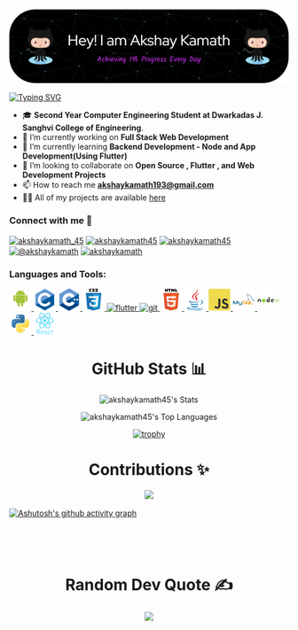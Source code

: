 <!-- <h1 align="center">Hi 👋, I'm Akshay Kamath</h1>
<h3 >A Passionate Student,Exploring Different Domains in Tech</h3> -->

<!--  <p align="center">
  <a href="https://akshaykamath.netlify.app/" target="_blank" rel="noreferrer"><img src="https://user-images.githubusercontent.com/73344382/212498008-3115881f-4bd2-4e35-baa4-6c35b1d1bfca.png" alt="my banner"></a>
</p> -->
 
</br>
  
<div align="center">
  
![Header](./akshay-header.png)
  
</div>


[![Typing SVG](https://readme-typing-svg.demolab.com?font=Fira+Code&weight=500&size=27&pause=1000&background=952FFF00&width=435&lines=Hi+%F0%9F%91%8B%2C+I'm+Akshay+Kamath;A+Passionate+Student;Exploring++Different+Domains+in+Tech)](https://git.io/typing-svg)



<!-- <p align="left"> <img src="https://komarev.com/ghpvc/?username=akshaykamath45&label=Profile%20views&color=0e75b6&style=flat" alt="akshaykamath45" /> </p>
<p align="left""> <a href="https://github.com/ryo-ma/github-profile-trophy"><img src="https://github-profile-trophy.vercel.app/?username=akshaykamath45"  alt="akshaykamath45" /></a> </p>  -->

<!--## 🏆 GitHub Trophies
![](https://github-profile-trophy.vercel.app/?username=akshaykamath45&theme=radical&no-frame=false&no-bg=true&margin-w=4)-->



<!-- <p align="left"> <a href="https://twitter.com/akshaykamath_45" target="blank"><img src="https://img.shields.io/twitter/follow/akshaykamath_45?logo=twitter&style=for-the-badge" alt="akshaykamath_45" /></a> </p> -->

- 🎓 **Second Year Computer Engineering Student at Dwarkadas J. Sanghvi College of Engineering**.
- 🔭 I’m currently working on **Full Stack Web Development**
- 🌱 I’m currently learning **Backend Development - Node and App Development(Using Flutter)**
- 👯 I’m looking to collaborate on **Open Source , Flutter , and Web Development Projects** 
- 📫 How to reach me **akshaykamath193@gmail.com**
- 👨‍💻 All of my projects are available [here](https://akshaykamath.netlify.app/projects.html)

<!-- <p align="right"> <h3>Profile Views :-</h3> <img src="https://komarev.com/ghpvc/?username=akshaykamath45&label=Profile%20views&color=0e75b6&style=flat"
    alt="akshaykamath45" /> 

 -->


<h3 align="left"> Connect with me 🤝</h3>
<p align="left">
<a href="https://twitter.com/akshaykamath_45" target="blank"><img align="center" src="https://raw.githubusercontent.com/rahuldkjain/github-profile-readme-generator/master/src/images/icons/Social/twitter.svg" alt="akshaykamath_45" height="30" width="40" /></a>
<a href="https://linkedin.com/in/akshaykamath45" target="blank"><img align="center" src="https://raw.githubusercontent.com/rahuldkjain/github-profile-readme-generator/master/src/images/icons/Social/linked-in-alt.svg" alt="akshaykamath45" height="30" width="40" /></a>
<!-- <a href="https://codesandbox.com/akshaykamath45" target="blank"><img align="center" src="https://raw.githubusercontent.com/rahuldkjain/github-profile-readme-generator/master/src/images/icons/Social/codesandbox.svg" alt="akshaykamath45" height="30" width="40" /></a> -->
<a href="https://instagram.com/akshaykamath45" target="blank"><img align="center" src="https://raw.githubusercontent.com/rahuldkjain/github-profile-readme-generator/master/src/images/icons/Social/instagram.svg" alt="akshaykamath45" height="30" width="40" /></a>
<a href="https://hashnode.com/@akshaykamath" target="blank"><img align="center" src="https://raw.githubusercontent.com/rahuldkjain/github-profile-readme-generator/master/src/images/icons/Social/hashnode.svg" alt="@akshaykamath" height="30" width="40" /></a>
<a href="https://codeforces.com/profile/akshaykamath" target="blank"><img align="center" src="https://raw.githubusercontent.com/rahuldkjain/github-profile-readme-generator/master/src/images/icons/Social/codeforces.svg" alt="akshaykamath" height="30" width="40" /></a>


  <!-- 
 <a href="https://www.codechef.com/users/akshaykamath45" target="blank"><img align="center" src="https://cdn.jsdelivr.net/npm/simple-icons@3.1.0/icons/codechef.svg" alt="akshaykamath45" height="30" width="40" /></a>
<a href="https://www.leetcode.com/akshaykamath45" target="blank"><img align="center" src="https://raw.githubusercontent.com/rahuldkjain/github-profile-readme-generator/master/src/images/icons/Social/leet-code.svg" alt="akshaykamath45" height="30" width="40" /></a>
<a href="https://auth.geeksforgeeks.org/user/akshaykamath45/profile" target="blank"><img align="center" src="https://raw.githubusercontent.com/rahuldkjain/github-profile-readme-generator/master/src/images/icons/Social/geeks-for-geeks.svg" alt="akshaykamath45/profile" height="30" width="40" /></a> -->
</p>

<h3 align="left">Languages and Tools:</h3>
<p align="left"> <a href="https://developer.android.com" target="_blank" rel="noreferrer"> <img src="https://raw.githubusercontent.com/devicons/devicon/master/icons/android/android-original-wordmark.svg" alt="android" width="40" height="40"/> </a> <a href="https://www.cprogramming.com/" target="_blank" rel="noreferrer"> <img src="https://raw.githubusercontent.com/devicons/devicon/master/icons/c/c-original.svg" alt="c" width="40" height="40"/> </a> <a href="https://www.w3schools.com/cpp/" target="_blank" rel="noreferrer"> <img src="https://raw.githubusercontent.com/devicons/devicon/master/icons/cplusplus/cplusplus-original.svg" alt="cplusplus" width="40" height="40"/> </a> <a href="https://www.w3schools.com/css/" target="_blank" rel="noreferrer"> <img src="https://raw.githubusercontent.com/devicons/devicon/master/icons/css3/css3-original-wordmark.svg" alt="css3" width="40" height="40"/> </a> <a href="https://flutter.dev" target="_blank" rel="noreferrer"> <img src="https://www.vectorlogo.zone/logos/flutterio/flutterio-icon.svg" alt="flutter" width="40" height="40"/> </a> <a href="https://git-scm.com/" target="_blank" rel="noreferrer"> <img src="https://www.vectorlogo.zone/logos/git-scm/git-scm-icon.svg" alt="git" width="40" height="40"/> </a> <a href="https://www.w3.org/html/" target="_blank" rel="noreferrer"> <img src="https://raw.githubusercontent.com/devicons/devicon/master/icons/html5/html5-original-wordmark.svg" alt="html5" width="40" height="40"/> </a> <a href="https://www.java.com" target="_blank" rel="noreferrer"> <img src="https://raw.githubusercontent.com/devicons/devicon/master/icons/java/java-original.svg" alt="java" width="40" height="40"/> </a> <a href="https://developer.mozilla.org/en-US/docs/Web/JavaScript" target="_blank" rel="noreferrer"> <img src="https://raw.githubusercontent.com/devicons/devicon/master/icons/javascript/javascript-original.svg" alt="javascript" width="40" height="40"/> </a> <a href="https://www.mysql.com/" target="_blank" rel="noreferrer"> <img src="https://raw.githubusercontent.com/devicons/devicon/master/icons/mysql/mysql-original-wordmark.svg" alt="mysql" width="40" height="40"/> </a> <a href="https://nodejs.org" target="_blank" rel="noreferrer"> <img src="https://raw.githubusercontent.com/devicons/devicon/master/icons/nodejs/nodejs-original-wordmark.svg" alt="nodejs" width="40" height="40"/> </a> <a href="https://www.python.org" target="_blank" rel="noreferrer"> <img src="https://raw.githubusercontent.com/devicons/devicon/master/icons/python/python-original.svg" alt="python" width="40" height="40"/> </a> <a href="https://reactjs.org/" target="_blank" rel="noreferrer"> <img src="https://raw.githubusercontent.com/devicons/devicon/master/icons/react/react-original-wordmark.svg" alt="react" width="40" height="40"/> </a> </p>

<!--
<p><img align="left" src="https://github-readme-stats.vercel.app/api/top-langs?username=akshaykamath45&show_icons=true&locale=en&layout=compact" alt="akshaykamath45" /></p>
<p><img align="center" src="https://github-readme-streak-stats.herokuapp.com/?user=akshaykamath45&" alt="akshaykamath45" /></p> 
![](https://github-readme-stats.vercel.app/api?username=akshaykamath45&theme=dark&hide_border=false&include_all_commits=true&count_private=true)<br/>-->



<h1 align="center"> GitHub Stats 📊 </h1>


<!-- <p>&nbsp;<img align="center" src="https://github-readme-stats-git-masterrstaa-rickstaa.vercel.app/api?username=akshaykamath45&show_icons=true&locale=en" alt="akshaykamath45" /></p> -->

<!-- 
![](https://github-readme-stats.vercel.app/api?username=akshaykamath45&show_icons=true&theme=radical)<br/>
![](https://github-readme-stats-git-masterrstaa-rickstaa.vercel.app/api/top-langs/?username=akshaykamath45&theme=dark&hide_border=false&include_all_commits=true&count_private=true&layout=compact) -->
<!-- <p align="center">
  <a href="https://github.com/akshaykamath45/github-readme-stats">
    <img src="https://github-readme-stats-git-masterrstaa-rickstaa.vercel.app/api?username=akshaykamath45&show_icons=true&locale=en" alt="akshaykamath45" height="165">
  </a>
  <a href="https://github.com/akshaykamath45/github-readme-stats">
    <img src="https://github-readme-stats-git-masterrstaa-rickstaa.vercel.app/api/top-langs/?username=akshaykamath45&theme=dark&hide_border=false&include_all_commits=true&count_private=true&layout=compact"  height="165">
  </a> -->
<!--   
  [![Top Langs](https://github-readme-stats.vercel.app/api/top-langs/?username=akshaykamath45)](https://github.com/anuraghazra/github-readme-stats) -->
  <div align="center">
   
  
![akshaykamath45's Stats](https://github-readme-stats.vercel.app/api?username=akshaykamath45&theme=algolia&show_icons=true&hide_border=true&count_private=true)
  
<!-- ![akshaykamath45's Streak](https://github-readme-streak-stats.herokuapp.com/?user=akshaykamath45&theme=algolia&hide_border=true) -->
  
![akshaykamath45's Top Languages](https://github-readme-stats.vercel.app/api/top-langs/?username=akshaykamath45&theme=algolia&show_icons=true&hide_border=true&layout=compact)
  
<!--   <img src="https://github-profile-trophy.vercel.app/?username=akshaykamath45&column=6&theme=onedark" align="center"/> -->

  [![trophy](https://github-profile-trophy.vercel.app/?username=akshaykamath45)](https://github.com/akshaykamath45/github-profile-trophy)
  
  </div>


 
 <!-- <p align="center">
  <a href="https://github.com/akshaykamath45/github-readme-stats">
    <img src="https://github-readme-stats.vercel.app/api?username=akshaykamath45&show_icons=true&bg_color=0d1117&text_color=40cfcd&border_color=444" height="165">
<a href="https://github.com/akshaykamath45/github-readme-stats">
    <img src="https://github-readme-stats.vercel.app/api?username=akshaykamath45&show_icons=true&theme=radical" height="165">
  </a>
  
  
  <a href="https://github.com/akshaykamath45/github-readme-stats">
    <img src="https://github-readme-stats.vercel.app/api/top-langs/?username=akshaykamath45&layout=compact&bg_color=0d1117&text_color=40cfcd&border_color=444"  height="165">
  </a>
<div align="center">
  <img src="https://github-profile-trophy.vercel.app/?username=akshaykamath45&column=6&theme=onedark" align="center"/>
</div>
 -->
<h1 align="center">  Contributions ✨</h1>
<p align="center">
 <a href="https://git.io/streak-stats" align="middle">
    <img src="https://streak-stats.demolab.com?user=akshaykamath45&theme=android-dark&border_radius=5.9&date_format=j%20M%5B%20Y%5D">
  </a>
  
  [![Ashutosh's github activity graph](https://github-readme-activity-graph.cyclic.app/graph?username=akshaykamath45&bg_color=000000&color=fd86f5&line=d12ec6&point=d7b2b2&area=true&hide_border=true)](https://github.com/ashutosh00710/github-readme-activity-graph)
  
  
  <!--
  <a href="https://git.io/streak-stats" align="middle">
    <img src="https://github-readme-streak-stats.herokuapp.com/?user=akshaykamath45&theme=dark&hide_border=false">
  </a>-->
  
 
  
<!--      <img src="http://github-readme-streak-stats.herokuapp.com?user=akshaykamath45&theme=react&background=0d1117&border=666"> -->
<!--   ![](https://github-readme-streak-stats.herokuapp.com/?user=akshaykamath45&theme=dark&hide_border=false)<br/> -->
  <br>
<!--   <a href="https://github.com/akshaykamath45/github-readme-activity-graph">
    <img src="https://activity-graph.herokuapp.com/graph?username=akshaykamath45&theme=react-dark&hide_border=true">
  </a> -->
<!--   The snake's are eating up my contributions🐍.
<p align="center">
  <img  src="https://raw.githubusercontent.com/Elanza-48/Elanza-48/main/resources/img/github-contribution-grid-snake.svg"
    alt="example" /> -->
</p>
<br>
</p>

<h1 align="center">Random Dev Quote ✍️ </h1>
<p align="center">
  
<!-- ![](https://quotes-github-readme.vercel.app/api?type=horizontal&theme=radical) -->
<div align="center">
  <img src="https://quotes-github-readme.vercel.app/api?type=horizontal&theme=radical" align="center"/>
</div>
  
 </p>

<!-- The snake's eating up my contributions🐍.
<p align="center">
  <img  src="https://raw.githubusercontent.com/Elanza-48/Elanza-48/main/resources/img/github-contribution-grid-snake.svg"
    alt="example" align="center" />
    
</p>
<br> -->

